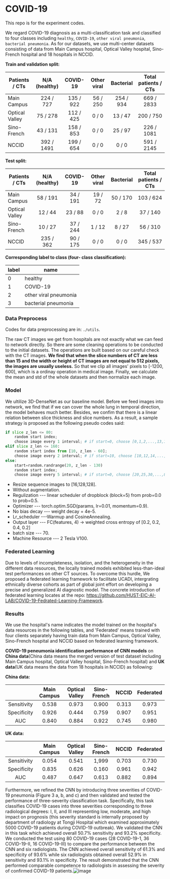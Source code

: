 # COVID-19
This repo is for the experiment codes.     

We regard COVID-19 diagnosis as a multi-classification task and classified to four classes including `healthy`, `COVID-19`, `other viral pneumonia`, `bacterial pneumonia`.  As for our datasets, we use multi-center datasets consisting of data from Main Campus hospital, Optical Valley hospital, Sino-French hospital and 18 hospitals in NCCID.

**Train and validation split:**

| Patients / CTs | N/A (healthy) | COVID-19  | Other viral | Bacterial | Total patients / CTs |
| -------------- | :-----------: | :-------: | :---------: | :-------: | :------------------: |
| Main Campus    |   224 / 727   | 135 / 922 |  56 / 250   | 254 / 934 |      669 / 2833      |
| Optical Valley |   75 / 278    | 112 / 425 |    0 / 0    |  13 / 47  |      200 / 750       |
| Sino-French    |   43 / 131    | 158 / 853 |    0 / 0    |  25 / 97  |      226 / 1081      |
| NCCID          |  392 / 1491   | 199 / 654 |    0 / 0    |   0 / 0   |      591 / 2145      |

**Test split:** 

| Patients / CTs | N/A (healthy) | COVID-19 | Other viral | Bacterial | Total patients / CTs |
| -------------- | :-----------: | :------: | :---------: | :-------: | :------------------: |
| Main Campus    |   58 / 191    | 34 / 191 |   19 / 72   | 50 / 170  |      103 / 624       |
| Optical Valley |    12 / 44    | 23 / 88  |    0 / 0    |   2 / 8   |       37 / 140       |
| Sino-French    |    10 / 27    | 37 / 244 |   1 / 12    |  8 / 27   |       56 / 310       |
| NCCID          |   235 / 362   | 90 / 175 |    0 / 0    |   0 / 0   |      345 / 537       |

**Corresponding label to class (four- class classification):**

| label | name                  |
| ----- | --------------------- |
| 0     | healthy               |
| 1     | COVID-19              |
| 2     | other viral pneumonia |
| 3     | bacterial pneumonia   |

### Data Preprocess

Codes for data preprocessing are in:  `./utils`.    

The raw CT images we get from hospitals are not exactly what we can feed to network directly. So there are some cleaning operations to be conducted to the initial datasets. The operations are built based on our careful check with the CT images. **We find that when the slice numbers of CT are less than 15 and the width or height of CT images are not equal to 512 pixels, the images are usually useless.** So that we clip all images' pixels to [-1200, 600], which is a ordinay operation in medical image. Finally, we calculate the mean and std of the whole datasets and then normalize each image.    


### Model  
We ultilize 3D-DenseNet as our baseline model. Before we feed images into network, we find that if we can cover the whole lung in temporal direction, the model behaves much better. Besides, we confim that there is a linear relation between slice thickness and slice numbers. As a result, a sample strategy is proposed as  the following pseudo codes said:  
```python
if slice z_len <= 80:
    random start index;
    choose image every 1 interval; # if start=0, choose [0,1,2,...,13,14,15]
elif slice z_len <= 160:
    random start index from [10, z_len - 60];
    choose image every 2 interval; # if start=10, choose [10,12,14,...,36,38,40]
else:
    start=random.randrange(20, z_len - 130)
    random start index;
    choose image every 5 interval; # if start=0, choose [20,25,30,...,85,90,95] 
```
- Resize sequence images to [16,128,128].
- Without augmentation.
- Regulization --- linear scheduler of dropblock (block=5) from prob=0.0 to prob=0.5.
- Optimizer --- torch.optim.SGD(params, lr=0.01, momentum=0.9).
- No bias decay --- weight decay = 4e-5.
- Lr_scheduler ---Warmup and CosineAnnealing.
- Output layer --- FC(features, 4) -> weighted cross entropy of [0.2, 0.2, 0.4, 0.2]
- batch size --- 70.
- Machine Resource --- 2 Tesla V100.

### Federated Learning

Due to levels of incompleteness, isolation, and the heterogeneity in the different data resources, the locally trained models exhibited less-than-ideal test performances on other CT sources. To overcome this hurdle, We proposed a federated learning framework to facilitate UCADI, intergrating ethnically diverse cohorts as part of global joint effort on developing a precise and generalized AI diagnostic model. The concrete introduction of federated learning locates at the repo: https://github.com/HUST-EIC-AI-LAB/COVID-19-Fedrated-Learning-Framework.


### Results
We use the hospital's name indicates the model trained on the hospital's data resources in the following tables, and 'Federated' means trained with four clients separately having train data from Main Campus, Optical Valley, Sino-French hospital and NCCID based on federated learning framework.

**COVID-19 peneumonia identification performance of CNN models** on **China data**(China data means the merged version of test dataset including Main Campus hospital, Optical Valley hospital, Sino-French hospital) and **UK data**(UK data means the data from 18 hospitals in NCCID) as following:

**China data:**

|             | Main Campus | Optical Valley | Sino-French | NCCID | Federated |
| :---------: | :---------: | :------------: | :---------: | :---: | :-------: |
| Sensitivity |    0.538    |     0.973      |    0.900    | 0.313 |   0.973   |
| Specificity |    0.926    |     0.444      |    0.759    | 0.907 |   0.951   |
|     AUC     |    0.840    |     0.884      |    0.922    | 0.745 |   0.980   |

**UK data:**

|             | Main Campus | Optical Valley | Sino-French | NCCID | Federated |
| :---------: | :---------: | :------------: | :---------: | :---: | :-------: |
| Sensitivity |    0.054    |     0.541      |    1,999    | 0.703 |   0.730   |
| Specificity |    0.835    |     0.626      |    0.160    | 0.961 |   0.942   |
|     AUC     |    0.487    |     0.647      |    0.613    | 0.882 |   0.894   |

Furthermore, we refined the CNN by introducing three severities of COVID-19 pneumonia (Figure 3 a, b, and c) and then validated and tested the performance of three-severity classification task. Specifically, this task classifies COVID-19 cases into three severities corresponding to three radiological degrees: I, II, and III representing low, moderate, and high impact on prognosis (this severity standard is internally proposed by department of radiology at Tongji Hospital which examined approximately 5000 COVID-19 patients during COVID-19 outbreak). We validated the CNN in this task which achieved overall 50.7% sensitivity and 93.2% specificity. We conducted the test using 80 COVID-19 cases (28 COVID-19-1, 36 COVID-19-II, 16 COVID-19-III) to compare the performance between the CNN and six radiologists. The CNN achieved overall sensitivity of 61.3% and specificity of 93.6% while six radiologists obtained overall 52.9% in sensitivity and 93.1% in specificity. The result demonstrated that the CNN performed comparable competence to radiologists in assessing the severity of confirmed COVID-19 patients.![image](https://user-images.githubusercontent.com/41576964/124059872-69199f80-da5e-11eb-875c-8cc881a57670.png)







